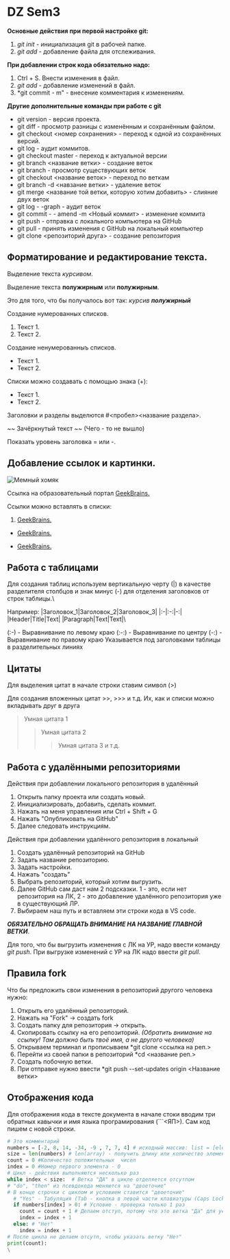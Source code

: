 # DZ Sem3

**Основные действия при первой настройке git:**
1. *git init* - инициализация git в рабочей папке.
2. *git add* - добавление файла для отслеживания.

**При добавлении строк кода обязательно надо:**
1. Ctrl + S. Внести изменения в файл.
2. *git add* - добавление изменений в файл.
3. *git commit - m" - внесение комментария к изменениям.

**Другие дополнительные команды при работе с git**
* git version - версия проекта.
* git diff - просмотр разницы с изменённым и сохранённым файлом.
* git checkout <номер сохранения> - переход к одной из сохранённых версий.
* git log - аудит коммитов.
* git checkout master - переход к актуальной версии
* git branch <название ветки> - создание веток
* git branch - просмотр существующих веток
* git checkout <название веток> - переход по веткам
* git branch -d <навзание ветки> - удаление веток
* git merge <название той ветки, которую хотим добавить> - слияние двух веток 
* git log - -graph - аудит веток
* git commit - - amend -m <Новый коммит> - изменение коммита
* git push - отправка с локального компьютера на GitHub
* git pull - принять изменения с GitHub на локальный компьютер
* git clone <репозиторий друга> - создание репозитория

## Форматирование и редактирование текста.
Выделение текста *курсивом*.

Выделение текста **полужирным** или __полужирным__.

Это для того, что бы получалось вот так: *курсив __полужирный__* 

Создание нумерованных списков. 
1. Текст 1.
2. Текст 2.

Создание ненумерованныъ списков.
* Текст 1.
* Текст 2.

Списки можно создавать с помощью знака (+):

+ Текст 1.
+ Текст 2.

Заголовки и разделы выделются #<пробел><название раздела>. 

~~ Зачёркнутый  текст ~~ (Чего - то не вышло)

Показать уровень заголовка = или -.

## Добавление ссылок и картинки.

![Мемный хомяк](Kekw.jpg)

Ссылка на образовательный портал [GeekBrains.](https://gb.ru/)

Ссылки можно вставлять в списки:
1. [GeekBrains.](https://gb.ru/)
* [GeekBrains.](https://gb.ru/)
+ [GeekBrains.](https://gb.ru/)

## Работа с таблицами
Для создания таблиц используем вертикальную черту (|) в качестве разделителя столбцов и знак минус (-) для отделения заголовков от строк таблицы.\

Например:
|Заголовок_1|Заголовок_2|Заголовок_3|
|:-|:-:|-:|
|Header|Title|Text|
|Paragraph|Text|Text|\

(:-) - Выравнивание по левому краю
(:-:) - Выравнивание по центру
(-:) - Выравнивание по правому краю
Указывается под заголовками таблицы в разделительных линиях

## Цитаты
Для выделения цитат в начале строки ставим символ (>)

Для создания вложенных цитат >>, >>> и т.д. Их, как и списки можно вкладывать друг в друга
> Умная цитата 1
>> Умная цитата 2
>>> Умная цитата 3 и т.д.

## Работа с удалёнными репозиториями
Действия при добавлении локального репозитория в удалённый
1. Открыть папку проекта или создать новый.
2. Инициализировать, добавить, сделать коммит.
3. Нажать на меня управления или Ctrl + Shift + G
4. Нажать "Опубликовать на GitHub"
5. Далее следовать инструкциям.

Действия при добавлении удалённого репозитория в локальный
1. Создать удалённый репозиторий на GitHub
2. Задать название репозиторию.
3. Задать настройки.
4. Нажать "создать"
1. Выбрать репозиторий, который хотим выгрузить.
2. Далее GitHub сам даст нам 2 подсказки. 1 - это, если нет репозитория на ЛК, 2 - это добавление удалённого репозитория уже в существующий ЛР.
3. Выбираем наш путь и вставляем эти строки кода в VS code.

__*ОБЯЗАТЕЛЬНО ОБРАЩАТЬ ВНИМАНИЕ НА НАЗВАНИЕ ГЛАВНОЙ ВЕТКИ*__.

Для того, что бы выгрузить изменения с ЛК на УР, надо ввести команду *git push*. При выгрузке изменений с УР на ЛК надо ввести *git pull*.
## Правила fork
Что бы предложить свои изменения в репозиторий другого человека нужно:
1. Открыть его удалённый репозиторий.
2. Нажать на "Fork" -> создать fork
3. Создать папку для репозитория -> открыть.
4. Скопировать ссылку на его репозиторий. *(Обратить внимание на ссылку! Там должно быть твоё имя, а не другого человека)*
5. Открываем терминал и прописываем *git clone <ссылка на реп.>
6. Перейти из своей папки в репозиторий *cd <название реп.>
7. Создать побочную ветки.
8. При отправке нужно ввести *git push --set-updates origin <Название ветки>
## Отображения кода
Для отображения кода в тексте документа в начале стоки вводим три обратных кавычки и имя языка програмирования (```<ЯП>).
Сам код пишем с новой строки.
```Python
# Это комментарий
numbers = [-2, 8, 14, -34, -9 , 7, 7, 4] # исходный массив: list = [element1,element2]
size = len(numbers) # len(array) - получить длину или количество элементов от массива array
count = 0 #Количество положительных  чисел
index = 0 #Номер первого элемента - 0
# Цикл - действия выполняются несколько раз
while index < size:  # Ветка "ДА" в цикле отделяется отсутпом
# "do", "then" из псевдокода меняются на "двоеточие"
# В конце строчки с циклом и условием ставится "двоеточие"
  # "Yes" - Табуляция (Tab - кнопка в левой части клавиатуры (Caps Lock))
  if numbers[index] > 0: # Условие - проверка только 1 раз
    count = count + 1 # Делаем отступ, потому что это ветка "Да" для условия
    index = index + 1
  else: # "Нет"
    index = index + 1
# После цикла не делаем отсутп, чтобы указать ветку "Нет"
print(count):
\
